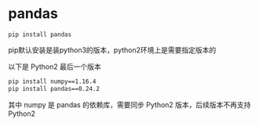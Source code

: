 # pandas

```
pip install pandas
```

pip默认安装是装python3的版本，python2环境上是需要指定版本的

以下是 Python2 最后一个版本

```bash
pip install numpy==1.16.4
pip install pandas==0.24.2
```

其中 numpy 是 pandas 的依赖库，需要同步 Python2 版本，后续版本不再支持 Python2
